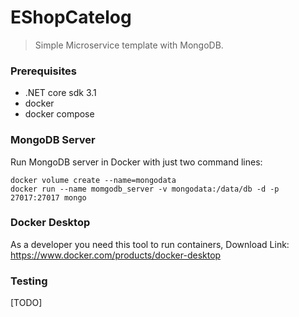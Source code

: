 # EShopCatelog
> Simple Microservice template with MongoDB.

### Prerequisites
- .NET core sdk 3.1
- docker
- docker compose

### MongoDB Server
Run MongoDB server in Docker with just two command lines:
```
docker volume create --name=mongodata
docker run --name momgodb_server -v mongodata:/data/db -d -p 27017:27017 mongo
```

### Docker Desktop
As a developer you need this tool to run containers,
Download Link: https://www.docker.com/products/docker-desktop

### Testing
[TODO]
